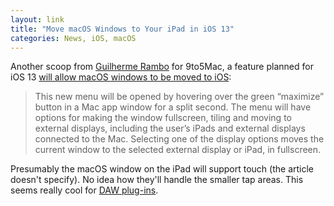 ```yaml
---
layout: link
title: "Move macOS Windows to Your iPad in iOS 13"
categories: News, iOS, macOS
---
```


Another scoop from [Guilherme Rambo](https://twitter.com/_inside) for 9to5Mac, a feature planned for iOS 13 [will allow macOS windows to be moved to iOS](https://9to5mac.com/2019/04/16/mac-ipad-display-feature/):

> This new menu will be opened by hovering over the green “maximize” button in a Mac app window for a split second. The menu will have options for making the window fullscreen, tiling and moving to external displays, including the user’s iPads and external displays connected to the Mac. Selecting one of the display options moves the current window to the selected external display or iPad, in fullscreen.

Presumably the macOS window on the iPad will support touch (the article doesn't specify). No idea how they'll handle the smaller tap areas. This seems really cool for [DAW plug-ins](https://en.wikipedia.org/wiki/Audio_Units).
